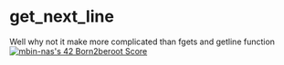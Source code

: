 # get_next_line
Well why not it make more complicated than fgets and getline function
[![mbin-nas's 42 Born2beroot Score](https://badge42.vercel.app/api/v2/clbkhu7l500060flbiziskcxc/project/2814154)](https://github.com/JaeSeoKim/badge42)

